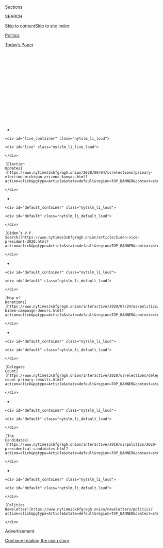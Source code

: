 <div id="app">

<div>

<div>

<div>

<div class="NYTAppHideMasthead css-1q2w90k e1suatyy0">

<div class="section css-ui9rw0 e1suatyy2">

<div class="css-eph4ug er09x8g0">

<div class="css-6n7j50">

</div>

<span class="css-1dv1kvn">Sections</span>

<div class="css-10488qs">

<span class="css-1dv1kvn">SEARCH</span>

</div>

[Skip to content](#site-content)[Skip to site
index](#site-index)

</div>

<div id="masthead-section-label" class="css-1wr3we4 eaxe0e00">

[Politics](https://www.nytimes3xbfgragh.onion/section/politics)

</div>

<div class="css-10698na e1huz5gh0">

</div>

</div>

<div id="masthead-bar-one" class="section hasLinks css-15hmgas e1csuq9d3">

<div class="css-uqyvli e1csuq9d0">

</div>

<div class="css-1uqjmks e1csuq9d1">

</div>

<div class="css-9e9ivx">

[](https://myaccount.nytimes3xbfgragh.onion/auth/login?response_type=cookie&client_id=vi)

</div>

<div class="css-1bvtpon e1csuq9d2">

[Today’s
Paper](https://www.nytimes3xbfgragh.onion/section/todayspaper)

</div>

</div>

</div>

</div>

<div data-aria-hidden="false">

<div id="site-content" data-role="main">

<div>

<div class="css-1aor85t" style="opacity:0.000000001;z-index:-1;visibility:hidden">

<div class="css-1hqnpie">

<div class="css-epjblv">

<span class="css-17xtcya">[Politics](/section/politics)</span><span class="css-x15j1o">|</span><span class="css-fwqvlz">Anatomy
of an Election ‘Meltdown’ in
Georgia</span>

</div>

<div class="css-k008qs">

<div class="css-1iwv8en">

<span class="css-18z7m18"></span>

<div>

</div>

</div>

<span class="css-1n6z4y">https://nyti.ms/3jBpqlv</span>

<div class="css-1705lsu">

<div class="css-4xjgmj">

<div class="css-4skfbu" data-role="toolbar" data-aria-label="Social Media Share buttons, Save button, and Comments Panel with current comment count" data-testid="share-tools">

  - 
  - 
  - 
  - 
    
    <div class="css-6n7j50">
    
    </div>

  - 
  - 

</div>

</div>

</div>

</div>

</div>

</div>

<div id="NYT_TOP_BANNER_REGION" class="css-13pd83m">

<div>

<div id="styln-elections-notifications-menu" class="section interactive-content interactive-size-medium css-1edisqu">

<div class="css-17ih8de interactive-body">

<div class="nytslm_innerContainer" data-aria-live="polite">

<div class="nytslm_title">

</div>

  - 
    
    <div id="live_container" class="nytslm_li_loud">
    
    <div id="live" class="nytslm_li_live_loud">
    
    </div>
    
    [Election
    Updates](https://www.nytimes3xbfgragh.onion/2020/08/04/us/elections/primary-election-michigan-arizona-kansas.html?action=click&pgtype=Article&state=default&region=TOP_BANNER&context=storylines_menu)
    
    </div>

  - 
    
    <div id="default_container" class="nytslm_li_loud">
    
    <div id="default" class="nytslm_li_default_loud">
    
    </div>
    
    [Biden’s V.P.
    Search](https://www.nytimes3xbfgragh.onion/article/biden-vice-president-2020.html?action=click&pgtype=Article&state=default&region=TOP_BANNER&context=storylines_menu)
    
    </div>

  - 
    
    <div id="default_container" class="nytslm_li_loud">
    
    <div id="default" class="nytslm_li_default_loud">
    
    </div>
    
    [Map of
    Donations](https://www.nytimes3xbfgragh.onion/interactive/2020/07/24/us/politics/trump-biden-campaign-donors.html?action=click&pgtype=Article&state=default&region=TOP_BANNER&context=storylines_menu)
    
    </div>

  - 
    
    <div id="default_container" class="nytslm_li_loud">
    
    <div id="default" class="nytslm_li_default_loud">
    
    </div>
    
    [Delegate
    Count](https://www.nytimes3xbfgragh.onion/interactive/2020/us/elections/delegate-count-primary-results.html?action=click&pgtype=Article&state=default&region=TOP_BANNER&context=storylines_menu)
    
    </div>

  - 
    
    <div id="default_container" class="nytslm_li_loud">
    
    <div id="default" class="nytslm_li_default_loud">
    
    </div>
    
    [The
    Candidates](https://www.nytimes3xbfgragh.onion/interactive/2019/us/politics/2020-presidential-candidates.html?action=click&pgtype=Article&state=default&region=TOP_BANNER&context=storylines_menu)
    
    </div>

  - 
    
    <div id="default_container" class="nytslm_li_loud">
    
    <div id="default" class="nytslm_li_default_loud">
    
    </div>
    
    [Politics
    Newsletter](https://www.nytimes3xbfgragh.onion/newsletters/politics?action=click&pgtype=Article&state=default&region=TOP_BANNER&context=storylines_menu)
    
    </div>

</div>

</div>

</div>

</div>

</div>

<div id="top-wrapper" class="css-1sy8kpn">

<div id="top-slug" class="css-l9onyx">

Advertisement

</div>

[Continue reading the main
story](#after-top)

<div class="ad top-wrapper" style="text-align:center;height:100%;display:block;min-height:250px">

<div id="top" class="place-ad" data-position="top" data-size-key="top">

</div>

</div>

<div id="after-top">

</div>

</div>

<div id="sponsor-wrapper" class="css-1hyfx7x">

<div id="sponsor-slug" class="css-19vbshk">

Supported by

</div>

[Continue reading the main
story](#after-sponsor)

<div id="sponsor" class="ad sponsor-wrapper" style="text-align:center;height:100%;display:block">

</div>

<div id="after-sponsor">

</div>

</div>

<div class="css-1vkm6nb ehdk2mb0">

# Anatomy of an Election ‘Meltdown’ in Georgia

</div>

<div class="css-79elbk" data-testid="photoviewer-wrapper">

<div class="css-z3e15g" data-testid="photoviewer-wrapper-hidden">

</div>

<div class="css-1a48zt4 ehw59r15" data-testid="photoviewer-children">

![<span class="css-16f3y1r e13ogyst0" data-aria-hidden="true">Voters
waited for hours on Primary Day at the C.T. Martin Natatorium and
Recreation Center in
Atlanta.</span><span class="css-cnj6d5 e1z0qqy90" itemprop="copyrightHolder"><span class="css-1ly73wi e1tej78p0">Credit...</span><span><span>Audra
Melton for The New York
Times</span></span></span>](https://static01.graylady3jvrrxbe.onion/images/2020/07/19/us/politics/00GEORGIA1/merlin_173310798_a778b947-25bc-4156-ba8b-5d45c29fa159-articleLarge.jpg?quality=75&auto=webp&disable=upscale)

</div>

</div>

<div class="css-xt80pu e12qa4dv0">

<div class="css-18e8msd">

<div class="css-vp77d3 epjyd6m0">

<div class="css-1baulvz">

By [<span class="css-1baulvz" itemprop="name">Danny
Hakim</span>](https://www.nytimes3xbfgragh.onion/by/danny-hakim),
[<span class="css-1baulvz" itemprop="name">Reid J.
Epstein</span>](https://www.nytimes3xbfgragh.onion/by/reid-j-epstein)
and [<span class="css-1baulvz last-byline" itemprop="name">Stephanie
Saul</span>](https://www.nytimes3xbfgragh.onion/by/stephanie-saul)

</div>

</div>

  - July 25,
    2020

  - 
    
    <div class="css-4xjgmj">
    
    <div class="css-d8bdto" data-role="toolbar" data-aria-label="Social Media Share buttons, Save button, and Comments Panel with current comment count" data-testid="share-tools">
    
      - 
      - 
      - 
      - 
        
        <div class="css-6n7j50">
        
        </div>
    
      - 
      - 
    
    </div>
    
    </div>

</div>

</div>

<div class="section meteredContent css-1r7ky0e" name="articleBody" itemprop="articleBody">

<div class="css-1fanzo5 StoryBodyCompanionColumn">

<div class="css-53u6y8">

Last month, Daryl Marvin got his first taste of voting in Georgia.

Mr. Marvin had previously lived in Connecticut, where voting was a brisk
process measured in minutes. But on the day of the primary, June 9, he
and his wife waited four hours to vote at Park Tavern, an Atlanta
restaurant where more than 16,000 voters were consolidated into a single
precinct. An electrical engineer by training, Mr. Marvin was baffled by
what he saw when he finally got inside: a station with 15 to 20 touch
screens on which to vote but only a single scanner to process the
printed ballots.

“The scanner was the choke point,” he said. “Nobody thought about it,
and this is Operations Research 101. It’s not very difficult to figure
it out.”

Captured in drone footage, beamed across airwaves and internet, the
interminable lines at Atlanta polling sites became an instant and
indelible omen of voting breakdown in this pandemic-challenged
presidential election year.

Elections workers described a cascade of failures as they struggled to
activate and operate Georgia’s new high-tech voting system. Next came a
barrage of partisan blame-throwing: The Republican secretary of state,
Brad Raffensperger, accused the liberal-leaning Fulton County, which
includes most of Atlanta, of botching the election, while Democratic
leaders saw the fiasco as just the latest episode in Republicans’
yearslong effort to disenfranchise the state’s minority voters.

</div>

</div>

<div class="css-1fanzo5 StoryBodyCompanionColumn">

<div class="css-53u6y8">

Six weeks later, as the political calendar bends toward November and the
presidential campaigns look to Georgia as a possible battleground, the
faults in the state’s balky elections system remain largely unresolved.
And it has become increasingly clear that what happened in June was a
collective collapse.

</div>

</div>

<div class="css-79elbk" data-testid="photoviewer-wrapper">

<div class="css-z3e15g" data-testid="photoviewer-wrapper-hidden">

</div>

<div class="css-1a48zt4 ehw59r15" data-testid="photoviewer-children">

![<span class="css-16f3y1r e13ogyst0" data-aria-hidden="true">Brad
Raffensperger, Georgia’s secretary of
state.</span><span class="css-cnj6d5 e1z0qqy90" itemprop="copyrightHolder"><span class="css-1ly73wi e1tej78p0">Credit...</span><span>Alyssa
Pointer/Atlanta Journal-Constitution, via Associated
Press</span></span>](https://static01.graylady3jvrrxbe.onion/images/2020/07/19/us/politics/00GEORGIA3/merlin_171330123_88087175-f1c6-435a-bcd1-2a1a06f7581e-articleLarge.jpg?quality=75&auto=webp&disable=upscale)

</div>

</div>

<div class="css-1fanzo5 StoryBodyCompanionColumn">

<div class="css-53u6y8">

On-the-ground planning deficiencies emerged across the state, though
they were far and away direst in Fulton County, the state’s most
populous. With a history of difficulty administering elections, Fulton
showed little ability to adjust three months into the pandemic,
struggling to process an unprecedented flood of absentee ballots and
putting out a frantic call for 250 poll workers just days before
in-person voting was held.

But an examination by The New York Times found that in the face of
repeated warnings about counties’ readiness for the rollout of the
highly complex voting system, Georgia’s top elections official, the
secretary of state, remained largely passive. With the clock ticking
fast toward Primary Day, Mr. Raffensperger and his office failed to
ensure that hard-pressed counties had adequate equipment or received
desperately needed support.

Training on the new $107 million system — a Rube Goldbergian assemblage
of interrelated components — was widely described as wanting. The state
deployed little more than one technician per county. And at most polling
sites there was only a single scanner, with little apparent regard for
the expected turnout.

</div>

</div>

<div class="css-1fanzo5 StoryBodyCompanionColumn">

<div class="css-53u6y8">

“What I experienced was a complete meltdown,” Jacoria Borders, a Fulton
County poll worker hired the day before the election, testified at a
legislative hearing.

Questions have also emerged about the accuracy of the vote count. County
officials, good-government groups and elections experts expressed
concern that Georgia’s new system failed to count some mail-in ballots
marked with check marks or X’s instead of filled-in ovals. Some county
officials believe that thousands of votes could remain uncounted.

Mr. Raffensperger’s office insisted it was following the guidance of the
federal Election Assistance Commission, which certified its voting
machines, on how much of an oval must be filled in for a ballot to be
reviewed. But the commission says no such guidelines exist.

“If the reports are true, something is wrong, I’m telling you,” said a
senior elections official in another state.

It was the historical failings of the secretary of state’s office that
got Georgia into this position in the first place. The state [moved to
the new
system](https://www.ajc.com/news/state—regional-govt--politics/companies-submit-confidential-bids-for-georgia-voting-system/SYsJ3vS3OxKYLKRw3BCDdK/)
after a federal judge found in 2018 that elections officials “had buried
their [heads in the
sand](https://www.documentcloud.org/documents/6989937-Curling-2018-Decision.html)”
as evidence mounted that their old machines were plagued by security
flaws.

The story of Georgia’s elections breakdown underscores the critical role
played by secretaries of state, generally low-profile officials whose
importance is magnified this year by twin challenges to the very act of
casting a ballot: the pandemic and the fevered legal battles in many
states over efforts to limit who can vote. Indeed, Mr. Raffensperger and
his Republican predecessors have long worked to tighten the state’s
voting rules — policies that have fallen heaviest on communities of
color, leading to continuing litigation with civil rights groups.

Central to November’s election in Georgia, as the coronavirus surges
through the South, will be questions about the availability of mail-in
voting. Since the primary, Mr. Raffensperger has decided to stop sending
absentee-ballot applications to registered voters, which seems certain
to increase crowding at the polls. Instead, he plans to create a website
where voters can apply for absentee ballots, a step that will not help
many older Georgians or those without internet access.

</div>

</div>

<div class="css-1fanzo5 StoryBodyCompanionColumn">

<div class="css-53u6y8">

He has also said he hopes to work with counties to deploy more
technically skilled poll workers. But legislative remedies stalled amid
partisan
rancor.

<div id="NYT_MAIN_CONTENT_1_REGION" class="css-9tf9ac">

<div>

<div id="styln-nfldraft-updates-block" class="section interactive-content interactive-size-medium css-1ftcdic">

<div class="css-17ih8de interactive-body">

<div id="styln-briefing-block" data-asset-id="">

<div class="briefing-block-header-section">

# [Latest Updates: 2020 Election](https://www.nytimes3xbfgragh.onion/2020/08/04/us/elections/primary-election-michigan-arizona-kansas.html?action=click&pgtype=Article&state=default&region=MAIN_CONTENT_1&context=storylines_live_updates)

<div class="briefing-block-ts">

Updated 2020-08-04T21:18:45.213Z

</div>

</div>

  - [Two G.O.P. Senate primaries offer — what else? — a test of loyalty
    to
    Trump.](https://www.nytimes3xbfgragh.onion/2020/08/04/us/elections/primary-election-michigan-arizona-kansas.html?action=click&pgtype=Article&state=default&region=MAIN_CONTENT_1&context=storylines_live_updates#link-3924dd44)
  - [President Trump is suddenly a big supporter of mail-in voting — in
    Florida.](https://www.nytimes3xbfgragh.onion/2020/08/04/us/elections/primary-election-michigan-arizona-kansas.html?action=click&pgtype=Article&state=default&region=MAIN_CONTENT_1&context=storylines_live_updates#link-32b39e33)
  - [Michigan’s primary election sees a surge in absentee
    voting.](https://www.nytimes3xbfgragh.onion/2020/08/04/us/elections/primary-election-michigan-arizona-kansas.html?action=click&pgtype=Article&state=default&region=MAIN_CONTENT_1&context=storylines_live_updates#link-ab1004d)

<div class="briefing-block-footer">

<div class="briefing-block-footer-meta">

[See more
updates](https://www.nytimes3xbfgragh.onion/2020/08/04/us/elections/primary-election-michigan-arizona-kansas.html?action=click&pgtype=Article&state=default&region=MAIN_CONTENT_1&context=storylines_live_updates)

</div>

</div>

</div>

</div>

</div>

</div>

</div>

In interviews, Mr. Raffensperger said repeatedly that he did not accept
any responsibility for hourslong lines or malfunctioning voting
equipment. He has begun an investigation of Fulton County’s management
of the primary.

“This all lays on Fulton County,” Mr. Raffensperger said. “The counties
run their elections, and the problems in Fulton County are problems with
Fulton County and their management team, not with me.”

Georgia’s Democratic leaders, though, regard Mr. Raffensperger from a
deep well of distrust.

“If there is an investigation, then the investigation should begin where
the buck stops, at the top,” said Michael L. Thurmond, the chief
executive of DeKalb County, which encompasses parts of Atlanta and its
suburbs, and recently moved on its own to send voters absentee-ballot
applications. “They need to investigate themselves.”

## A Court Intervenes

Republicans took control of the secretary of state’s office in 2007,
after decades of Democratic domination. They soon set about making it
harder to
vote.

</div>

</div>

<div class="css-79elbk" data-testid="photoviewer-wrapper">

<div class="css-z3e15g" data-testid="photoviewer-wrapper-hidden">

</div>

<div class="css-1a48zt4 ehw59r15" data-testid="photoviewer-children">

<div class="css-1xdhyk6 erfvjey0">

<span class="css-1ly73wi e1tej78p0">Image</span>

<div class="css-zjzyr8">

<div data-testid="lazyimage-container" style="height:288.71111111111117px">

</div>

</div>

</div>

<span class="css-16f3y1r e13ogyst0" data-aria-hidden="true">After Karen
Handel became Georgia’s secretary of state, Republicans introduced
strict new voter
requirements.</span><span class="css-cnj6d5 e1z0qqy90" itemprop="copyrightHolder"><span class="css-1ly73wi e1tej78p0">Credit...</span><span>Curtis
Compton/Atlanta Journal-Constitution, via Associated Press</span></span>

</div>

</div>

<div class="css-1fanzo5 StoryBodyCompanionColumn">

<div class="css-53u6y8">

The newly elected secretary, Karen Handel, implemented an “exact match”
system that could disqualify voters for minute differences between their
registration forms and other government documents. That rule was
overturned by the Justice Department, which found it “[seriously
flawed](https://www.justice.gov/crt/voting-determination-letter-58)” and
falling “disproportionately on minority voters.” But Republicans
reinstated such requirements after the Supreme Court stripped the
Justice Department of its mandate to approve changes in voting rules.

</div>

</div>

<div class="css-1fanzo5 StoryBodyCompanionColumn">

<div class="css-53u6y8">

Ms. Handel’s successor, Brian Kemp, [aggressively used the new
powers](https://www.bloomberg.com/news/articles/2018-10-15/how-georgia-s-exact-match-program-was-made-possible),
and in addition
[purged](https://www.nytimes3xbfgragh.onion/2019/03/06/us/politics/governor-brian-kemp-voter-suppression.html)
more than 1.4 million Georgians from the voter rolls, both bitter flash
points with civil rights groups. In 2014, he balked at accepting
thousands of registration forms collected by the New Georgia Project,
which promotes minority voting, instead starting a three-year
[investigation](https://www.wsbtv.com/news/local/state-launches-fraud-investigation-voter-registrat/137992052/)
of allegations that the organization had forged voter registrations; no
wrongdoing by the group was found. Nearly all the registrations were
ultimately accepted, though many came too late for the 2014 election.

Mr. Kemp was subsequently elected governor, in 2018, in a contest marred
by charges of voter suppression. A group founded by his defeated
opponent, Stacey Abrams, has filed a lawsuit charging that the state’s
electoral system is designed to be discriminatory.

But it was his office’s lax oversight of Georgia’s elections machinery
that was highlighted in the summer of 2016, when a cybersecurity expert
[named Logan
Lamb](https://www.politico.com/magazine/story/2017/06/14/will-the-georgia-special-election-get-hacked-215255)
found that he was easily able to obtain registration records for the
state’s nearly seven million voters, along with passwords for the
state’s central elections server.

Mr. Lamb informed state officials, but the problems were not
fixed.

</div>

</div>

<div class="css-79elbk" data-testid="photoviewer-wrapper">

<div class="css-z3e15g" data-testid="photoviewer-wrapper-hidden">

</div>

<div class="css-1a48zt4 ehw59r15" data-testid="photoviewer-children">

<div class="css-1xdhyk6 erfvjey0">

<span class="css-1ly73wi e1tej78p0">Image</span>

<div class="css-zjzyr8">

<div data-testid="lazyimage-container" style="height:257.77777777777777px">

</div>

</div>

</div>

<span class="css-16f3y1r e13ogyst0" data-aria-hidden="true">Brian Kemp,
who succeeded Ms. Handel as secretary of state, was elected governor in
2018, in a contest marred by charges of voter
suppression.</span><span class="css-cnj6d5 e1z0qqy90" itemprop="copyrightHolder"><span class="css-1ly73wi e1tej78p0">Credit...</span><span>Audra
Melton for The New York Times</span></span>

</div>

</div>

<div class="css-1fanzo5 StoryBodyCompanionColumn">

<div class="css-53u6y8">

There were other issues as well. Under Mr. Kemp, Georgia went years
without fixing a widely known security flaw in its old Diebold voting
machines that had been corrected in other states.

(The risks would be underscored in 2018 when Robert S. Mueller III, the
special counsel investigating Russian interference in the 2016 election,
indicted 12 Russian operatives who had targeted the voting systems of
Georgia and two other states.)

In 2017, an advocacy group
[sued](https://www.courthousenews.com/wp-content/uploads/2017/07/voting-atlanta.pdf)
the secretary of state’s office over the integrity of the voting system.
Within days, the state mysteriously [deleted election
data](https://slate.com/technology/2017/10/georgia-destroyed-election-data-right-after-a-lawsuit-alleged-the-system-was-vulnerable.html)
critical to the case. The federal judge overseeing the matter, Amy
Totenberg, later said the state “minimized, erased or dodged” underlying
issues in the case, leaving “critical deficiencies and risks that impact
the reliability and integrity of the voting system.”

</div>

</div>

<div class="css-1fanzo5 StoryBodyCompanionColumn">

<div class="css-53u6y8">

Last August, Judge Totenberg ordered the state to scrap its voting
machines and undertake the daunting task of starting over for 2020.

Amid the litigation, the state turned to Dominion Voting, a Denver-based
company whose lobbyists included a [former chief of
staff](http://media.ethics.ga.gov/search/Lobbyist/Lobbyist_Name.aspx?&FilerID=L20070103)
to Mr. Kemp and a former secretary of state.

While Dominion technology is widely used, both in the United States and
as far away as Mongolia, the particular system Georgia purchased is seen
by some experts [as unnecessarily
complex](https://qz.com/1661870/georgias-new-voting-tech-raises-questions-over-election-security/),
with a chain of components: a device to check in voters, another to cast
votes, another to print ballots and a fourth to scan them.

Texas rejected a similar Dominion system, saying frequent problems
during demonstrations had raised doubts that it could be implemented
“without experiencing numerous and substantial errors,” according to
[a state
report](https://voterga.files.wordpress.com/2019/08/texas-sos-rejection-of-dominion.pdf).
But versions of the system are used in a number of states, including
Pennsylvania and California.

A primary attraction of the new machines is the paper record they create
— an analog layer of security against a cyberattack. But some experts
see the multitude of components as more vulnerable to attack and to
technical problems.

Georgia’s old system was “absolutely one of the worst in the country,”
said J. Alex Halderman, a computer scientist who was an expert witness
for the plaintiffs in the lawsuit. The new system, he added, “still
leaves a lot to be desired.”

## ‘A Management Problem’

Cathy Cox walked into her old offices last fall for a 90-minute
demonstration of Georgia’s new voting machines.

</div>

</div>

<div class="css-1fanzo5 StoryBodyCompanionColumn">

<div class="css-53u6y8">

When Ms. Cox, Georgia’s last Democratic secretary of state, introduced a
new voting system back in 2002, her office held demonstrations at
supermarkets, churches and county fairs. Mr. Raffensperger, she said,
had no similar agenda, despite the complexities of navigating the new
system. Instead, he planned a social-media campaign, which Ms. Cox
warned would fail to reach thousands of older and low-income Georgians
without internet access.

“Their response to that was that all older people have Facebook accounts
to talk to their grandchildren,” she recalled.

Mr. Raffensperger’s office disputed Ms. Cox’s account, saying it had
modeled its approach on hers and had done regional demonstrations.

Hers was hardly the only voice of concern. In January, two months before
Georgia’s originally scheduled presidential primary, county elections
administrators from across the state fretted they wouldn’t have time to
train poll workers on the new, and still undelivered,
machines.

</div>

</div>

<div class="css-79elbk" data-testid="photoviewer-wrapper">

<div class="css-z3e15g" data-testid="photoviewer-wrapper-hidden">

</div>

<div class="css-1a48zt4 ehw59r15" data-testid="photoviewer-children">

<div class="css-1xdhyk6 erfvjey0">

<span class="css-1ly73wi e1tej78p0">Image</span>

<div class="css-zjzyr8">

<div data-testid="lazyimage-container" style="height:257.77777777777777px">

</div>

</div>

</div>

<span class="css-16f3y1r e13ogyst0" data-aria-hidden="true">A poll
worker at an Atlanta elementary
school.</span><span class="css-cnj6d5 e1z0qqy90" itemprop="copyrightHolder"><span class="css-1ly73wi e1tej78p0">Credit...</span><span>Erik
S Lesser/EPA, via Shutterstock</span></span>

</div>

</div>

<div class="css-1fanzo5 StoryBodyCompanionColumn">

<div class="css-53u6y8">

“I’m getting a little worried,” Sharon Gregg, the assistant elections
director in Walton County, wrote in an email thread with other state and
local elections officials. Robin Webb, the elections coordinator in Hart
County, wrote that she had yet to receive needed guidance on poll-worker
training from the state elections board. “Some days I am in a panic
mode,” she said.

The pandemic led Mr. Raffensperger to twice delay the presidential
primary, ultimately combining it with primaries for Georgia’s other
federal races on June 9. To alleviate crowding at voting sites, he
mailed absentee ballot applications to all active registered voters, a
move supported by Democrats.

</div>

</div>

<div class="css-1fanzo5 StoryBodyCompanionColumn">

<div class="css-53u6y8">

Come Election Day, the extra time afforded by the delay didn’t help. At
a recent state House hearing, Danielle Wynn, a poll watcher in Floyd
County, which borders Alabama, testified that three of the four
ballot-marking devices at her location failed at one point. Poll workers
were also unprepared for a flood of questions about absentee ballots
that voters had requested but not received, and unsure what to tell
those who brought completed ballots to the polls. “Many voters just
opted to leave without voting,” she said.

Carol Beckham, manager of a small polling site in Carroll County, said
confusion over absentee ballots was “just an abysmal failure” that the
state might have helped with more public outreach. And problems she
faced getting a ballot-marking device to communicate with a printer
“would’ve caused chaos” in larger precincts, she said.

Jonathan Banes, a precinct manager in DeKalb County, said he had had
only a rudimentary tutorial on the new voting machines in February,
followed by an online refresher. “We didn’t go into troubleshooting
scenarios on how to deal with technical issues,” he said, adding that he
had been shown basics like how to “turn the machines on, turn them off —
that’s it.”

That left him and a depleted crew of poll workers unable to start their
equipment without outside help. “At the local and state level, there’s
just not great coordination,” he said.

The state’s most populous county, Fulton, was overwhelmed by
absentee-ballot requests. Election offices also briefly closed after a
worker became fatally ill with the coronavirus. Richard L. Barron, the
county’s elections director, likened the dual effort of mailing ballots
and conducting in-person voting to running two elections simultaneously
— all with a pandemic-depleted staff.

Fulton voters waited weeks for absentee ballots from the county that
never came, or arrived damaged. After waiting a month for an absentee
ballot, Jon Ossoff, who would win the state’s Democratic Senate primary,
waited four hours to vote early on June 5 at the C. T. Martin Natatorium
in Atlanta. He returned home to find that his absentee ballot had
finally arrived. Ms. Abrams said hers came with a return envelope that
was sealed.

“There are a myriad of things that happened,” Robb Pitts, the chairman
of the Fulton County Board of Commissioners, said in an interview,
including that at the 11th hour some longtime polling venues decided
against welcoming voters amid the pandemic.

</div>

</div>

<div class="css-1fanzo5 StoryBodyCompanionColumn">

<div class="css-53u6y8">

“We had to scramble about at the last minute to find new locations,” Mr.
Pitts said. “And in some cases, we didn’t have a chance to check the
power with respect to the machines, and the wattage.” That led to
electrical failures at some sites.

Confidence has waned in Mr. Raffensperger and in Fulton’s leadership.
One Democratic lawmaker in Fulton, Josh McLaurin, sought to give
lawmakers greater oversight over the county’s elections, but the move
stalled in the State Senate.

Mr. Marvin, who was troubled by the lack of scanners when he voted in
the Democratic primary at Park Tavern, said, “I don’t blame the people
working there, they had to deal with grumpy voters — and we *were*
grumpy.” It was “a management problem,” he added, that “goes all the way
to the top, which is the secretary of state of Georgia.”

## Checking the Check Marks

One challenge lingered after the polls closed: how mail-in ballots were
being counted. The Coalition for Good Governance is reviewing how
Dominion scanners count such ballots and is considering suing the state,
according to the group’s executive director, Marilyn Marks.

“You’d be surprised how big the X’s and check marks are that don’t get
counted,” she
said.

</div>

</div>

<div class="css-79elbk" data-testid="photoviewer-wrapper">

<div class="css-z3e15g" data-testid="photoviewer-wrapper-hidden">

</div>

<div class="css-1a48zt4 ehw59r15" data-testid="photoviewer-children">

<div class="css-1xdhyk6 erfvjey0">

<span class="css-1ly73wi e1tej78p0">Image</span>

<div class="css-zjzyr8">

<div data-testid="lazyimage-container" style="height:518.1333333333333px">

</div>

</div>

</div>

<span class="css-16f3y1r e13ogyst0" data-aria-hidden="true">Some
officials believe that thousands of votes could remain uncounted.</span>

</div>

</div>

<div class="css-1fanzo5 StoryBodyCompanionColumn">

<div class="css-53u6y8">

Workers examining mail-in ballots stumbled across the uncounted votes in
the days after the primary, discovering that the Dominion scanners were
programmed to ignore marks that filled in less than a certain percentage
of a ballot’s black-outlined oval. The secretary of state’s office said
the percentage thresholds used by Georgia “were the same ones certified”
by the federal Election Assistance Commission.

But Kristen Muthig, an agency spokeswoman, said there was no federal
standard. “It varies at the state and local level and by the various
equipment,” she said.

</div>

</div>

<div class="css-1fanzo5 StoryBodyCompanionColumn">

<div class="css-53u6y8">

Mr. Raffensperger’s aides seemed unsure of the threshold, saying at
various points that it was 12 percent, 13 percent or 14 percent. In
Colorado, by comparison, any black-colored ballot ovals that are less
than 9 percent filled in are automatically not counted by scanners.

In Georgia’s Morgan County, Jeanne Dufort, a former textile importer who
served on an appointed vote review panel — and who [has
challenged](https://morgancountycitizen.com/2018/10/19/resident-joins-suit-against-kemp/)
state voting practices in the past — reviewed 150 ballots and counted
about 20 unrecorded votes.

Adam Shirley, working on a similar panel in Athens-Clarke County, said
his group reviewed 76 ballots and found 12 that included votes clearly
visible to the human eye that had not been counted by the scanners. Mr.
Shirley, a science teacher, worries about what could happen statewide in
November.

“If you start talking about a few hundred votes per county, times 159,”
he said, “that could swing the election.”

## The Next Election

To Ms. Abrams, the Democrat who has become the state’s most visible
voting-rights advocate, election problems were foreseeable, as was the
fact they would not be foreseen.

“He had months to get this election right,” she said of Mr.
Raffensperger. “He rescheduled the primary twice and he still failed.”

“He, of his own volition, invested in a complicated machine, a purchase
that he inadequately prepared the counties for adoption of,” she added.
“He did not provide support when counties raised their hands and
raised their voices saying, ‘We are concerned about the deployment of
these brand-new machines in what will likely be among the most
contentious elections we’ve had in 20 years.’”

</div>

</div>

<div class="css-1fanzo5 StoryBodyCompanionColumn">

<div class="css-53u6y8">

Since the primary, only limited action has been taken. Legislative
remedies were derailed after Republicans tried to bar counties from
mailing out ballot applications. (“That sent the bill into the ditch,”
said Mary Margaret Oliver, a Democratic member of the state House.)

Echoing President Trump, state Republicans have argued, without
evidence, that mail-in voting is a recipe for widespread fraud. This
spring, [David
Ralston](https://thehill.com/homenews/state-watch/490879-georgias-gop-house-speaker-says-vote-by-mail-system-would-be-devastating),
the speaker of Georgia’s House, expressed opposition to sending out
mail-in ballot applications amid the pandemic, saying it would “be
extremely devastating to Republicans and conservatives.”

Mr. Raffensperger was asked in the interviews whether he was concerned
about his office’s poor relations with Black voters. “I believe that
I’ve been very open-minded and fair,” he said, noting that he had
demonstrated some voting machines at the King Center in Atlanta, a
foundation run by the family of the Rev. Dr. Martin Luther King Jr.
“Whenever we can reach out to groups, we’ve been very
proactive.”

</div>

</div>

<div class="css-79elbk" data-testid="photoviewer-wrapper">

<div class="css-z3e15g" data-testid="photoviewer-wrapper-hidden">

</div>

<div class="css-1a48zt4 ehw59r15" data-testid="photoviewer-children">

<div class="css-1xdhyk6 erfvjey0">

<span class="css-1ly73wi e1tej78p0">Image</span>

<div class="css-zjzyr8">

<div data-testid="lazyimage-container" style="height:257.77777777777777px">

</div>

</div>

</div>

<span class="css-16f3y1r e13ogyst0" data-aria-hidden="true">State Farm
Arena, home of the Atlanta Hawks NBA team, is an early-voting site for
the August primary runoff and the general
election.</span><span class="css-cnj6d5 e1z0qqy90" itemprop="copyrightHolder"><span class="css-1ly73wi e1tej78p0">Credit...</span><span>Erik
S Lesser/EPA, via Shutterstock</span></span>

</div>

</div>

<div class="css-1fanzo5 StoryBodyCompanionColumn">

<div class="css-53u6y8">

Some of Georgia’s best hopes might come from outside government. The
Atlanta Hawks NBA franchise recently announced that its State Farm Arena
would become an early-voting location for August’s primary runoff and
the general election, potentially accommodating 250 voting machines.
(State law restricts Election Day voting to local precincts.)

Evan Malbrough, a 2020 graduate of Georgia State University, has started
recruiting and training a cavalry of college students to be Atlanta poll
workers. Spurred by what he calls a desire to “fix voter suppression,”
he recently founded the Georgia Youth Poll Worker Project, figuring that
students would be more adept at voting technology than typically older
poll workers.

“It’s like when you live with your parents, and they got a new phone or
a new TV, and you have to set it up,” said Mr. Malbrough, who knows from
experience — he lives with his parents, and has also been a poll worker.
“Even without training, I feel like most young people could intuitively
fix a lot of these issues.”

</div>

</div>

<div class="css-1fanzo5 StoryBodyCompanionColumn">

<div class="css-53u6y8">

In suburban DeKalb, Mr. Thurmond, the chief executive, hopes to avoid a
repeat of what he calls the “meltdown” in June. Under his plan, poll
workers will be designated “front-line workers” and receive hazard pay.
He is looking for new polling places with greater electrical capacity.

For Mr. Thurmond, a former state labor commissioner who is one of the
few Black people ever elected statewide, the struggle over voting is
personal.

“It’s embedded in the DNA, here in Georgia, to suppress — first to deny,
and then to suppress — the African-American vote,” he said. “It’s a sad
and embarrassing part of the political history of the state of Georgia.
It’s unfortunate that in 2020 we’re still engaged in this
fight.”

</div>

</div>

</div>

<div>

</div>

<div>

</div>

<div id="NYT_BELOW_MAIN_CONTENT_REGION">

<div>

<div id="STLYN_guide_v1_STYLN_guide_a" class="section css-l08pwh interactive-content interactive-size-medium">

<div class="css-17ih8de interactive-body">

<div class="g-story g-freebird g-max-limit" data-preview-slug="styln-scroll-guide">

</div>

<div id="g-electionguide-id" class="g-electionguide">

<div class="g-electionguide-container">

<div class="g-electionguide-wrapper">

<div class="g-electionguide-logo">

</div>

# Our 2020 Election Guide

Updated Aug. 4, 2020

  - 
    
    -----
    
    ## The Latest
    
      - Five states are holding primary elections Tuesday, with voters
        in Arizona, Kansas, Michigan, Missouri and Washington State
        choosing nominees for Congress and local offices. [Follow live
        election updates
        here.](https://www.nytimes3xbfgragh.onion/2020/08/04/us/elections/primary-election-michigan-arizona-kansas.html?action=click&pgtype=Article&state=default&region=BELOW_MAIN_CONTENT&context=storylines_guide)

  - 
    
    -----
    
    ## Biden’s V.P. Search
    
      - [Here are 13
        women](https://www.nytimes3xbfgragh.onion/article/biden-vice-president-2020.html?action=click&pgtype=Article&state=default&region=BELOW_MAIN_CONTENT&context=storylines_guide)
        who have been under consideration to be Joe Biden’s running
        mate, and why each might be chosen — and might not be.

  - 
    
    -----
    
    ## Keep Up With Our Coverage
    
      - Get an
        [email](https://www.nytimes3xbfgragh.onion/newsletters/politics?action=click&pgtype=Article&state=default&region=BELOW_MAIN_CONTENT&context=storylines_guide)
        recapping the day’s news
    
    <!-- end list -->
    
      - Download our mobile app on
        [iOS](https://apps.apple.com/us/app/nytimes/id284862083?ls=1&mat_click_id=5c79ae7455014fd1bd66b5610c05b8f2-20191112-16948&referrer=mat_click_id%3D5c79ae7455014fd1bd66b5610c05b8f2-20191112-16948%26link_click_id%3D722930677036718082)
        and
        [Android](http://a.localytics.com/android?id=com.nytimes.android&referrer=utm_source%3Dother_nyt_mobile_web%26utm_medium%3DWeb%2520page%26utm_term%3DGeneral%2520Mobile%2520Page%26utm_campaign%3DNYT%2520Mobile%2520General%2520Page)
        and turn on Breaking News and Politics alerts

</div>

</div>

</div>

</div>

</div>

</div>

</div>

<div>

</div>

<div>

<div id="bottom-wrapper" class="css-1ede5it">

<div id="bottom-slug" class="css-l9onyx">

Advertisement

</div>

[Continue reading the main
story](#after-bottom)

<div id="bottom" class="ad bottom-wrapper" style="text-align:center;height:100%;display:block;min-height:90px">

</div>

<div id="after-bottom">

</div>

</div>

</div>

</div>

</div>

## Site Index

<div>

</div>

## Site Information Navigation

  - [© <span>2020</span> <span>The New York Times
    Company</span>](https://help.nytimes3xbfgragh.onion/hc/en-us/articles/115014792127-Copyright-notice)

<!-- end list -->

  - [NYTCo](https://www.nytco.com/)
  - [Contact
    Us](https://help.nytimes3xbfgragh.onion/hc/en-us/articles/115015385887-Contact-Us)
  - [Work with us](https://www.nytco.com/careers/)
  - [Advertise](https://nytmediakit.com/)
  - [T Brand Studio](http://www.tbrandstudio.com/)
  - [Your Ad
    Choices](https://www.nytimes3xbfgragh.onion/privacy/cookie-policy#how-do-i-manage-trackers)
  - [Privacy](https://www.nytimes3xbfgragh.onion/privacy)
  - [Terms of
    Service](https://help.nytimes3xbfgragh.onion/hc/en-us/articles/115014893428-Terms-of-service)
  - [Terms of
    Sale](https://help.nytimes3xbfgragh.onion/hc/en-us/articles/115014893968-Terms-of-sale)
  - [Site
    Map](https://spiderbites.nytimes3xbfgragh.onion)
  - [Help](https://help.nytimes3xbfgragh.onion/hc/en-us)
  - [Subscriptions](https://www.nytimes3xbfgragh.onion/subscription?campaignId=37WXW)

</div>

</div>

</div>

</div>
